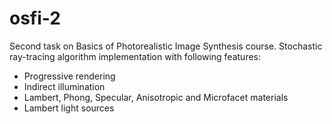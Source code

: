 osfi-2
======

Second task on Basics of Photorealistic Image Synthesis course. Stochastic ray-tracing algorithm implementation with following features:

* Progressive rendering
* Indirect illumination
* Lambert, Phong, Specular, Anisotropic and Microfacet materials
* Lambert light sources
